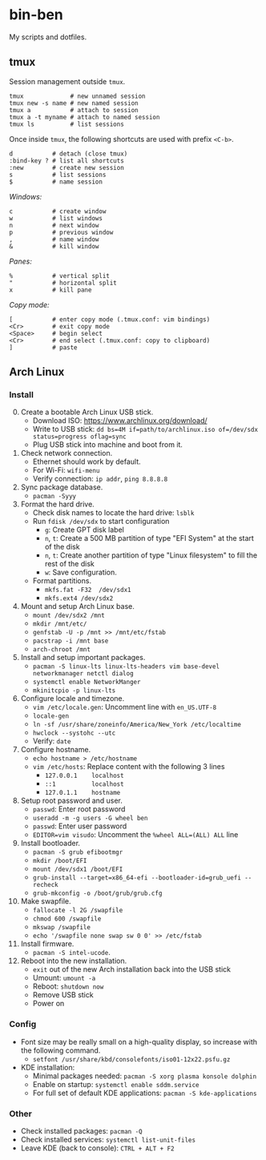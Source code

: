 # bin-ben
My scripts and dotfiles.

## tmux

Session management outside `tmux`.

    tmux             # new unnamed session
    tmux new -s name # new named session
    tmux a           # attach to session
    tmux a -t myname # attach to named session
    tmux ls          # list sessions

Once inside `tmux`, the following shortcuts are used with prefix `<C-b>`.

    d           # detach (close tmux)
    :bind-key ? # list all shortcuts
    :new        # create new session
    s           # list sessions
    $           # name session

_Windows:_

    c           # create window
    w           # list windows
    n           # next window
    p           # previous window
    ,           # name window
    &           # kill window

_Panes:_

    %           # vertical split
    "           # horizontal split
    x           # kill pane

_Copy mode:_

    [           # enter copy mode (.tmux.conf: vim bindings)
    <Cr>        # exit copy mode
    <Space>     # begin select
    <Cr>        # end select (.tmux.conf: copy to clipboard)
    ]           # paste

## Arch Linux

### Install
0. Create a bootable Arch Linux USB stick.
    * Download ISO: <https://www.archlinux.org/download/>
    * Write to USB stick: `dd bs=4M if=path/to/archlinux.iso of=/dev/sdx status=progress oflag=sync`
    * Plug USB stick into machine and boot from it.
1. Check network connection.
    * Ethernet should work by default.
    * For Wi-Fi: `wifi-menu`
    * Verify connection: `ip addr`, `ping 8.8.8.8`
2. Sync package database.
    * `pacman -Syyy`
3. Format the hard drive.
    * Check disk names to locate the hard drive: `lsblk`
    * Run `fdisk /dev/sdx` to start configuration
        * `g`: Create GPT disk label
        * `n`, `t`: Create a 500 MB partition of type "EFI System" at the start of the disk
        * `n`, `t`: Create another partition of type "Linux filesystem" to fill the rest of the disk
        * `w`: Save configuration.
    * Format partitions.
        * `mkfs.fat -F32  /dev/sdx1`
        * `mkfs.ext4 /dev/sdx2`
4. Mount and setup Arch Linux base.
    * `mount /dev/sdx2 /mnt`
    * `mkdir /mnt/etc/`
    * `genfstab -U -p /mnt >> /mnt/etc/fstab`
    * `pacstrap -i /mnt base`
    * `arch-chroot /mnt`
5. Install and setup important packages.
    * `pacman -S linux-lts linux-lts-headers vim base-devel networkmanager netctl dialog`
    * `systemctl enable NetworkManger`
    * `mkinitcpio -p linux-lts`
6. Configure locale and timezone.
    * `vim /etc/locale.gen`: Uncomment line with `en_US.UTF-8`
    * `locale-gen`
    * `ln -sf /usr/share/zoneinfo/America/New_York /etc/localtime`
    * `hwclock --systohc --utc`
    * Verify: `date`
7. Configure hostname.
    * `echo hostname > /etc/hostname`
    * `vim /etc/hosts`: Replace content with the following 3 lines
        * `127.0.0.1	localhost`
        * `::1		    localhost`
        * `127.0.1.1    hostname`
8. Setup root password and user.
    * `passwd`: Enter root password
    * `useradd -m -g users -G wheel ben`
    * `passwd`: Enter user password
    * `EDITOR=vim visudo`: Uncomment the `%wheel ALL=(ALL) ALL` line
9. Install bootloader.
    * `pacman -S grub efibootmgr`
    * `mkdir /boot/EFI`
    * `mount /dev/sdx1 /boot/EFI`
    * `grub-install --target=x86_64-efi --bootloader-id=grub_uefi --recheck`
    * `grub-mkconfig -o /boot/grub/grub.cfg`
10. Make swapfile.
    * `fallocate -l 2G /swapfile`
    * `chmod 600 /swapfile`
    * `mkswap /swapfile`
    * `echo '/swapfile none swap sw 0 0' >> /etc/fstab`
11. Install firmware.
    * `pacman -S intel-ucode`.
12. Reboot into the new installation.
    * `exit` out of the new Arch installation back into the USB stick
    * Umount: `umount -a`
    * Reboot: `shutdown now`
    * Remove USB stick
    * Power on

### Config
* Font size may be really small on a high-quality display, so increase with the following command.
    * `setfont /usr/share/kbd/consolefonts/iso01-12x22.psfu.gz`
* KDE installation:
    * Minimal packages needed: `pacman -S xorg plasma konsole dolphin`
    * Enable on startup: `systemctl enable sddm.service`
    * For full set of default KDE applications: `pacman -S kde-applications`

### Other
* Check installed packages: `pacman -Q`
* Check installed services: `systemctl list-unit-files`
* Leave KDE (back to console): `CTRL + ALT + F2`
